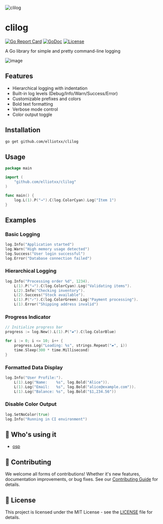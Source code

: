 ![clilog](https://socialify.git.ci/elliotxx/clilog/image?font=Raleway&language=1&name=1&owner=1&pattern=Plus&theme=Light)

# clilog

[![Go Report Card](https://goreportcard.com/badge/github.com/elliotxx/clilog)](https://goreportcard.com/report/github.com/elliotxx/clilog)
[![GoDoc](https://godoc.org/github.com/elliotxx/clilog?status.svg)](https://godoc.org/github.com/elliotxx/clilog)
[![License](https://img.shields.io/github/license/elliotxx/clilog.svg)](https://github.com/elliotxx/clilog/blob/main/LICENSE)

A Go library for simple and pretty command-line logging

![image](https://github.com/user-attachments/assets/14380dbf-8a99-4eac-ba39-9d58239f4fc5)

## Features

- Hierarchical logging with indentation
- Built-in log levels (Debug/Info/Warn/Success/Error)
- Customizable prefixes and colors
- Bold text formatting
- Verbose mode control
- Color output toggle

## Installation

```bash
go get github.com/elliotxx/clilog
```

## Usage
```go
package main

import (
	"github.com/elliotxx/clilog"
)

func main() {
	log.L(1).P("→").C(log.ColorCyan).Log("Item 1")
}
```

## Examples

### Basic Logging
```go
log.Info("Application started")
log.Warn("High memory usage detected")
log.Success("User login successful")
log.Error("Database connection failed")
```

### Hierarchical Logging
```go
log.Info("Processing order %d", 1234).
    L(1).P("→").C(log.ColorCyan).Log("Validating items").
    L(2).Info("Checking inventory").
    L(2).Success("Stock available").
    L(1).P("✓").C(log.ColorGreen).Log("Payment processing").
    L(1).Error("Shipping address invalid")
```

### Progress Indicator
```go
// Initialize progress bar
progress := log.New().L(1).P("▰").C(log.ColorBlue)

for i := 0; i <= 10; i++ {
    progress.Log("Loading: %s", strings.Repeat("▰", i))
    time.Sleep(300 * time.Millisecond)
}
```

### Formatted Data Display
```go
log.Info("User Profile:").
    L(1).Log("Name:    %s", log.Bold("Alice")).
    L(1).Log("Email:   %s", log.Bold("alice@example.com")).
    L(1).Log("Balance: %s", log.Bold("$1,234.56"))
```

### Disable Color Output
```go
log.SetNoColor(true)
log.Info("Running in CI environment")
```

## 👥 Who's using it

- [osp](https://github.com/elliotxx/osp)

## 🤝 Contributing

We welcome all forms of contributions! Whether it's new features, documentation improvements, or bug fixes. See our [Contributing Guide](CONTRIBUTING.md) for details.

## 📄 License

This project is licensed under the MIT License - see the [LICENSE](LICENSE) file for details.

